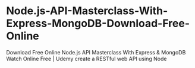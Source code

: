 # Node.js-API-Masterclass-With-Express-MongoDB-Download-Free-Online
Download Free Online Node.js API Masterclass With Express &amp; MongoDB Watch Online Free | Udemy create a RESTful web API using Node
